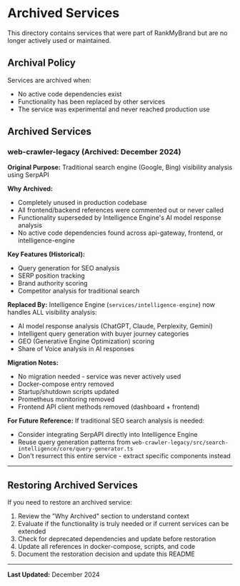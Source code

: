 # Archived Services

This directory contains services that were part of RankMyBrand but are no longer actively used or maintained.

## Archival Policy

Services are archived when:
- No active code dependencies exist
- Functionality has been replaced by other services
- The service was experimental and never reached production use

## Archived Services

### web-crawler-legacy (Archived: December 2024)

**Original Purpose:** Traditional search engine (Google, Bing) visibility analysis using SerpAPI

**Why Archived:**
- Completely unused in production codebase
- All frontend/backend references were commented out or never called
- Functionality superseded by Intelligence Engine's AI model response analysis
- No active code dependencies found across api-gateway, frontend, or intelligence-engine

**Key Features (Historical):**
- Query generation for SEO analysis
- SERP position tracking
- Brand authority scoring
- Competitor analysis for traditional search

**Replaced By:**
Intelligence Engine (`services/intelligence-engine`) now handles ALL visibility analysis:
- AI model response analysis (ChatGPT, Claude, Perplexity, Gemini)
- Intelligent query generation with buyer journey categories
- GEO (Generative Engine Optimization) scoring
- Share of Voice analysis in AI responses

**Migration Notes:**
- No migration needed - service was never actively used
- Docker-compose entry removed
- Startup/shutdown scripts updated
- Prometheus monitoring removed
- Frontend API client methods removed (dashboard + frontend)

**For Future Reference:**
If traditional SEO search analysis is needed:
- Consider integrating SerpAPI directly into Intelligence Engine
- Reuse query generation patterns from `web-crawler-legacy/src/search-intelligence/core/query-generator.ts`
- Don't resurrect this entire service - extract specific components instead

---

## Restoring Archived Services

If you need to restore an archived service:

1. Review the "Why Archived" section to understand context
2. Evaluate if the functionality is truly needed or if current services can be extended
3. Check for deprecated dependencies and update before restoration
4. Update all references in docker-compose, scripts, and code
5. Document the restoration decision and update this README

---

**Last Updated:** December 2024
